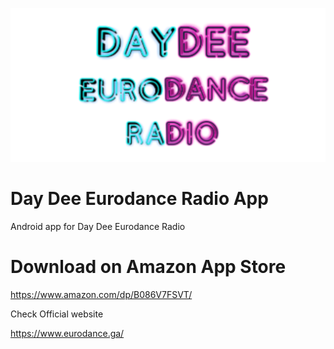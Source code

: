 <p align="center">
<img src="https://github.com/ngrock90/DayDeeEurodanceRadioApp/raw/master/1024x500.png" />
  
# Day Dee Eurodance Radio App
Android app for Day Dee Eurodance Radio

# Download on Amazon App Store

https://www.amazon.com/dp/B086V7FSVT/

Check Official website

https://www.eurodance.ga/
